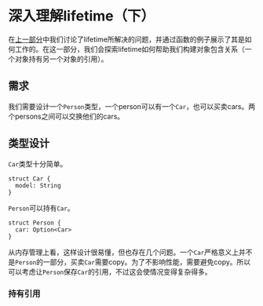 # 深入理解lifetime（下）
在[上一部分](Understanding_lifetime.md)中我们讨论了lifetime所解决的问题，并通过函数的例子展示了其是如何工作的。在这一部分，我们会探索lifetime如何帮助我们构建对象包含关系（一个对象持有另一个对象的引用）。
## 需求
我们需要设计一个`Person`类型，一个person可以有一个`Car`，也可以买卖cars。两个persons之间可以交换他们的cars。
## 类型设计
`Car`类型十分简单。
```
struct Car {
  model: String
}
```
`Person`可以持有`Car`。
```
struct Person {
  car: Option<Car>
}
```
从内存管理上看，这样设计很易懂，但也存在几个问题。一个`Car`严格意义上并不是`Person`的一部分，买卖`Car`需要copy。为了不影响性能，需要避免copy。所以可以考虑让`Person`保存`Car`的引用，不过这会使情况变得复杂得多。
### 持有引用
